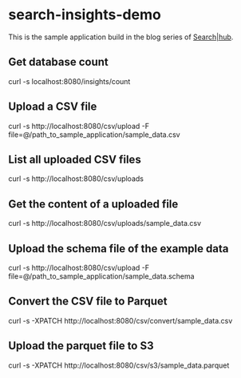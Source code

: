 # search-insights-demo

This is the sample application build in the blog series of [Search|hub](https://blog.searchhub.io/how-to-diy-site-search-analytics-made-easy). 

## Get database count
curl -s localhost:8080/insights/count

## Upload a CSV file
curl -s http://localhost:8080/csv/upload -F file=@/path_to_sample_application/sample_data.csv

## List all uploaded CSV files
curl -s http://localhost:8080/csv/uploads

## Get the content of a uploaded file
curl -s http://localhost:8080/csv/uploads/sample_data.csv

## Upload the schema file of the example data
curl -s http://localhost:8080/csv/upload -F file=@/path_to_sample_application/sample_data.schema

## Convert the CSV file to Parquet
curl -s -XPATCH http://localhost:8080/csv/convert/sample_data.csv

## Upload the parquet file to S3
curl -s -XPATCH http://localhost:8080/csv/s3/sample_data.parquet
